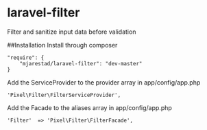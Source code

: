 laravel-filter
==============

Filter and sanitize input data before validation

##Installation
Install through composer

    "require": {
        "mjarestad/laravel-filter": "dev-master"
    }

Add the ServiceProvider to the provider array in app/config/app.php

    'Pixel\Filter\FilterServiceProvider',
    
Add the Facade to the aliases array in app/config/app.php

    'Filter'  => 'Pixel\Filter\FilterFacade',
